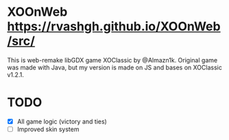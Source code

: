 # XOOnWeb https://rvashgh.github.io/XOOnWeb/src/
This is web-remake libGDX game XOClassic by @Almazn1k.
Original game was made with Java, but my version is made on JS and bases on XOClassic v1.2.1.

# TODO
- [x] All game logic (victory and ties)
- [ ] Improved skin system

